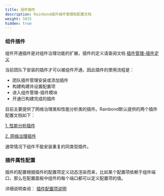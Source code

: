 ```yaml
---
title: 组件插件
description: Rainbond组件插件管理和配置文档
weight: 5015
hidden: true
---
```


### 组件插件

组件开通插件是对组件治理功能的扩展，插件的定义请查阅文档 [插件管理-插件定义](/user-manual/plugin-manage/plugin-manage/)

当前团队下安装的插件才可以被组件开通，因此插件的使用流程是：

* 团队插件管理安装或添加插件
* 构建构建并设置配置项
* 进入组件管理-插件模块
* 开通已构建完成的插件

目前主要提供了网络治理类和性能分析类的插件。Rainbond默认提供的两个插件配置文档如下：

[1. 性能分析插件](/user-manual/plugin-manage/tcm-plugin/)

[2. 网络治理插件](/user-manual/plugin-manage/mesh-plugin/)

通常情况下组件不能安装重复的同类型插件。

### 插件属性配置

插件的配置根据插件的配置项定义动态渲染而来，比如某个配置项依赖于组件端口，那么在配置面板中组件的每个端口都可以定义配置项的值。

详细说明查阅： [插件配置项说明](/user-manual/plugin-manage/plugin-manage/)
